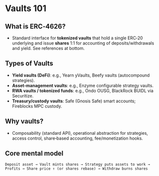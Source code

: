 # Vaults 101

## What is ERC‑4626?
- Standard interface for **tokenized vaults** that hold a single ERC‑20 underlying and issue **shares** 1:1 for accounting of deposits/withdrawals and yield. See references at bottom.

## Types of Vaults
- **Yield vaults (DeFi)**: e.g., Yearn yVaults, Beefy vaults (autocompound strategies).
- **Asset‑management vaults**: e.g., Enzyme configurable strategy vaults.
- **RWA vaults / tokenized funds**: e.g., Ondo OUSG, BlackRock BUIDL via Securitize.
- **Treasury/custody vaults**: Safe (Gnosis Safe) smart accounts; Fireblocks MPC custody.

## Why vaults?
- Composability (standard API), operational abstraction for strategies, access control, share‑based accounting, fee/monetization hooks.

## Core mental model
```
Deposit asset → Vault mints shares → Strategy puts assets to work → Profits → Share price ↑ (or shares rebase) → Withdraw burns shares
```

